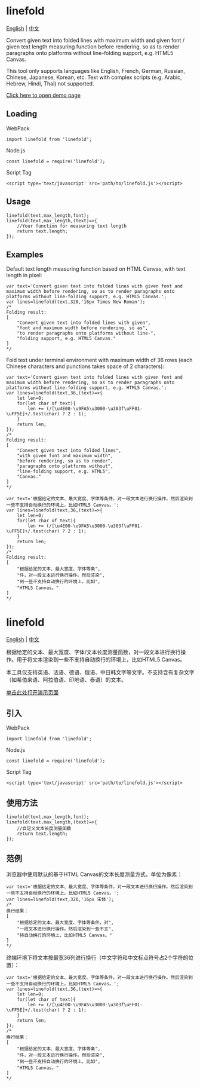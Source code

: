 <a name='english'></a>

linefold
========

[English](#english) | [中文](#chinese)

Convert given text into folded lines with maximum width and given font / given text length measuring function before rendering, so as to render paragraphs onto platforms without line-folding support, e.g. HTML5 Canvas.

This tool only supports languages like English, French, German, Russian, Chinese, Japanese, Korean, etc. Text with complex scripts (e.g. Arabic, Hebrew, Hindi, Thai) not supported.

[Click here to open demo page](https://frank-deng.github.io/linefold/)

Loading
-------

WebPack

	import linefold from 'linefold';

Node.js

	const linefold = require('linefold');

Script Tag

	<script type='text/javascript' src='path/to/linefold.js'></script>

Usage
-----

	linefold(text,max_length,font);
	linefold(text,max_length,(text)=>{
		//Your function for measuring text length
		return text.length;
	});

Examples
--------

Default text length measuring function based on HTML Canvas, with text length in pixel:

	var text='Convert given text into folded lines with given font and maximum width before rendering, so as to render paragraphs onto platforms without line-folding support, e.g. HTML5 Canvas.';
	var lines=linefold(text,320,'16px Times New Roman');
	/*
	Folding result:
	[
		"Convert given text into folded lines with given",
		"font and maximum width before rendering, so as",
		"to render paragraphs onto platforms without line-",
		"folding support, e.g. HTML5 Canvas."
	]
	*/

Fold text under terminal environment with maximum width of 36 rows (each Chinese characters and punctions takes space of 2 characters):

	var text='Convert given text into folded lines with given font and maximum width before rendering, so as to render paragraphs onto platforms without line-folding support, e.g. HTML5 Canvas.';
	var lines=linefold(text,36,(text)=>{
		let len=0;
		for(let char of text){
			len += (/[\u4E00-\u9FA5\u3000-\u303f\uFF01-\uFF5E]+/.test(char) ? 2 : 1);
		}
		return len;
	});
	/*
	Folding result:
	[
		"Convert given text into folded lines",
		"with given font and maximum width",
		"before rendering, so as to render",
		"paragraphs onto platforms without",
		"line-folding support, e.g. HTML5",
		"Canvas."
	]
	*/

	var text='根据给定的文本、最大宽度、字体等条件，对一段文本进行换行操作。然后渲染到一些不支持自动换行的环境上，比如HTML5 Canvas。';
	var lines=linefold(text,36,(text)=>{
		let len=0;
		for(let char of text){
			len += (/[\u4E00-\u9FA5\u3000-\u303f\uFF01-\uFF5E]+/.test(char) ? 2 : 1);
		}
		return len;
	});
	/*
	Folding result:
	[
		"根据给定的文本、最大宽度、字体等条",
		"件，对一段文本进行换行操作。然后渲染",
		"到一些不支持自动换行的环境上，比如",
		"HTML5 Canvas。"
	]
	*/


<a name='chinese'></a>

linefold
========

[English](#english) | [中文](#chinese)

根据给定的文本、最大宽度、字体/文本长度测量函数，对一段文本进行换行操作。用于将文本渲染到一些不支持自动换行的环境上，比如HTML5 Canvas。

本工具仅支持英语、法语、德语、俄语、中日韩文字等文字。不支持含有复杂文字（如希伯来语、阿拉伯语、印地语、泰语）的文本。

[单击此处打开演示页面](https://frank-deng.github.io/linefold/)

引入
----

WebPack

	import linefold from 'linefold';

Node.js

	const linefold = require('linefold');

Script Tag

	<script type='text/javascript' src='path/to/linefold.js'></script>

使用方法
--------

	linefold(text,max_length,font);
	linefold(text,max_length,(text)=>{
		//自定义文本长度测量函数
		return text.length;
	});
	
范例
----

浏览器中使用默认的基于HTML Canvas的文本长度测量方式，单位为像素：

	var text='根据给定的文本、最大宽度、字体等条件，对一段文本进行换行操作。然后渲染到一些不支持自动换行的环境上，比如HTML5 Canvas。';
	var lines=linefold(text,320,'16px 宋体');
	/*
	换行结果：
	[
		"根据给定的文本、最大宽度、字体等条件，对",
		"一段文本进行换行操作。然后渲染到一些不支",
		"持自动换行的环境上，比如HTML5 Canvas。"
	]
	*/

终端环境下将文本按最宽36列进行换行（中文字符和中文标点符号占2个字符的位置）：

	var text='根据给定的文本、最大宽度、字体等条件，对一段文本进行换行操作。然后渲染到一些不支持自动换行的环境上，比如HTML5 Canvas。';
	var lines=linefold(text,36,(text)=>{
		let len=0;
		for(let char of text){
			len += (/[\u4E00-\u9FA5\u3000-\u303f\uFF01-\uFF5E]+/.test(char) ? 2 : 1);
		}
		return len;
	});
	/*
	换行结果：
	[
		"根据给定的文本、最大宽度、字体等条",
		"件，对一段文本进行换行操作。然后渲染",
		"到一些不支持自动换行的环境上，比如",
		"HTML5 Canvas。"
	]
	*/

